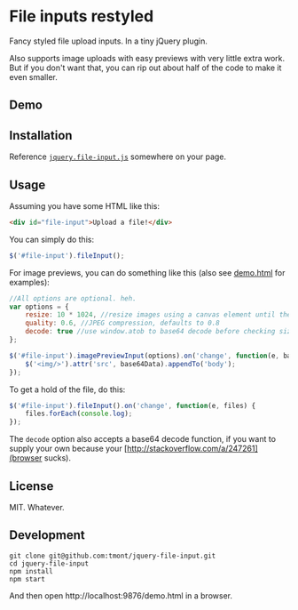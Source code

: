# File inputs restyled
Fancy styled file upload inputs. In a tiny jQuery plugin.

Also supports image uploads with easy previews with very little extra work.
But if you don't want that, you can rip out about half of the code to make
it even smaller.

## Demo

## Installation
Reference [`jquery.file-input.js`](./jquery.file-input.js) somewhere on your page.

## Usage
Assuming you have some HTML like this:
```html
<div id="file-input">Upload a file!</div>
```

You can simply do this:
```javascript
$('#file-input').fileInput();
```

For image previews, you can do something like this (also see [demo.html](./demo.html) for
examples):

```javascript
//All options are optional. heh.
var options = {
	resize: 10 * 1024, //resize images using a canvas element until they're under 10KB
	quality: 0.6, //JPEG compression, defaults to 0.8
	decode: true //use window.atob to base64 decode before checking size
};

$('#file-input').imagePreviewInput(options).on('change', function(e, base64Data) {
	$('<img/>').attr('src', base64Data).appendTo('body');
});
```

To get a hold of the file, do this:

```javascript
$('#file-input').fileInput().on('change', function(e, files) {
	files.forEach(console.log);
});
```

The `decode` option also accepts a base64 decode function, if you want to supply your own
because your [http://stackoverflow.com/a/247261](browser sucks).

## License
MIT. Whatever.

## Development
```
git clone git@github.com:tmont/jquery-file-input.git
cd jquery-file-input
npm install
npm start
```

And then open http://localhost:9876/demo.html in a browser.
